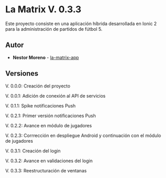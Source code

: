 

# La Matrix V. 0.3.3

Este proyecto consiste en una aplicación híbrida desarrollada en Ionic 2 para la administración de partidos de fútbol 5.

## Autor

* **Nestor Moreno** - [la-matrix-app](https://github.com/NestorMoreno/la-matrix-app)


## Versiones

V. 0.0.0: Creación del proyecto 

V. 0.0.1: Adición de conexión al API de servicios

V. 0.1.1: Spike notificaciones Push

V. 0.2.1: Primer versión notificaciones Push

V. 0.2.2: Avance en módulo de jugadores

V. 0.2.3: Corrrección en despliegue Android y continuación con el módulo de jugadores

V. 0.3.1: Creación del login

V. 0.3.2: Avance en validaciones del login

V. 0.3.3: Reestructuración de ventanas